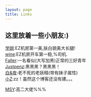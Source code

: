 ```yaml
---
layout: page
title: Links
---
```

## 这里放着一些小朋友:)  
[学姐](http://olers.github.io):EZ机房第一美,肤白貌美大长腿!  
[wine](http://blog.leanote.com/winee):EZ机房开车第一稳,%司机.  
[Faller](http://blog.leanote.com/faller):一名看似(大写加黑)正常的三好青年  
[Justpenz](http://blog.csdn.net/justpenz233):黑黑黑？黑黑黑！   
[白&夜](http://www.cnblogs.com/whitenight/):老不死的老妖精(带有妹子属性)   
[小Z](http://0936zz.xyz/):zz！虽然这个博客还没有建。。。

[MSY](http://blog.leanote.com/Harbourside):高二大佬%%%
